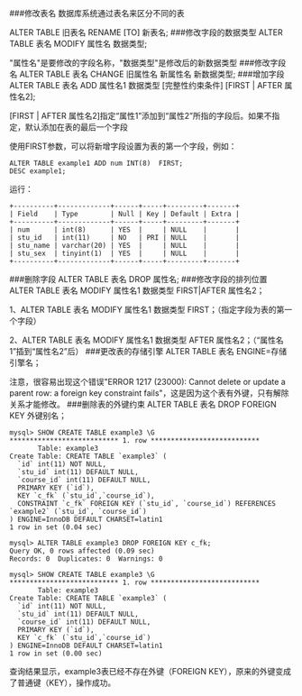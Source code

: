 ###修改表名
数据库系统通过表名来区分不同的表

ALTER TABLE 旧表名 RENAME [TO] 新表名;
###修改字段的数据类型
ALTER TABLE 表名 MODIFY 属性名 数据类型;

"属性名"是要修改的字段名称，"数据类型"是修改后的新数据类型
###修改字段名
ALTER TABLE 表名 CHANGE 旧属性名 新属性名 新数据类型;
###增加字段
ALTER TABLE 表名 ADD 属性名1 数据类型 [完整性约束条件] [FIRST | AFTER 属性名2];

[FIRST | AFTER 属性名2]指定“属性1”添加到“属性2”所指的字段后。如果不指定，默认添加在表的最后一个字段

使用FIRST参数，可以将新增字段设置为表的第一个字段，例如：
```
ALTER TABLE example1 ADD num INT(8)  FIRST;
DESC example1;
```
运行：
```
+----------+-------------+------+-----+---------+-------+
| Field    | Type        | Null | Key | Default | Extra |
+----------+-------------+------+-----+---------+-------+
| num      | int(8)      | YES  |     | NULL    |       |
| stu_id   | int(11)     | NO   | PRI | NULL    |       |
| stu_name | varchar(20) | YES  |     | NULL    |       |
| stu_sex  | tinyint(1)  | YES  |     | NULL    |       |
+----------+-------------+------+-----+---------+-------+
```
###删除字段
ALTER TABLE 表名 DROP 属性名;
###修改字段的排列位置
ALTER TABLE 表名 MODIFY 属性名1 数据类型 FIRST|AFTER 属性名2；

1、ALTER TABLE 表名 MODIFY 属性名1 数据类型 FIRST；（指定字段为表的第一个字段）

2、ALTER TABLE 表名 MODIFY 属性名1 数据类型 AFTER 属性名2；（“属性名1”插到“属性名2”后）
###更改表的存储引擎
ALTER TABLE 表名 ENGINE=存储引擎名；

注意，很容易出现这个错误"ERROR 1217 (23000): Cannot delete or update a parent row: a foreign key constraint fails"，这是因为这个表有外键，只有解除关系才能修改。
###删除表的外键约束
ALTER TABLE 表名 DROP FOREIGN KEY 外键别名；
```
mysql> SHOW CREATE TABLE example3 \G
*************************** 1. row ***************************
       Table: example3
Create Table: CREATE TABLE `example3` (
  `id` int(11) NOT NULL,
  `stu_id` int(11) DEFAULT NULL,
  `course_id` int(11) DEFAULT NULL,
  PRIMARY KEY (`id`),
  KEY `c_fk` (`stu_id`,`course_id`),
  CONSTRAINT `c_fk` FOREIGN KEY (`stu_id`, `course_id`) REFERENCES `example2` (`stu_id`, `course_id`)
) ENGINE=InnoDB DEFAULT CHARSET=latin1
1 row in set (0.04 sec)

mysql> ALTER TABLE example3 DROP FOREIGN KEY c_fk;
Query OK, 0 rows affected (0.09 sec)
Records: 0  Duplicates: 0  Warnings: 0

mysql> SHOW CREATE TABLE example3 \G
*************************** 1. row ***************************
       Table: example3
Create Table: CREATE TABLE `example3` (
  `id` int(11) NOT NULL,
  `stu_id` int(11) DEFAULT NULL,
  `course_id` int(11) DEFAULT NULL,
  PRIMARY KEY (`id`),
  KEY `c_fk` (`stu_id`,`course_id`)
) ENGINE=InnoDB DEFAULT CHARSET=latin1
1 row in set (0.00 sec)

```
查询结果显示，example3表已经不存在外键（FOREIGN KEY），原来的外键变成了普通键（KEY），操作成功。
